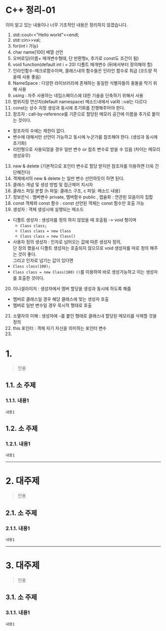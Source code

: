 C++ 정리-01
=======================
이미 알고 있는 내용이나 너무 기초적인 내용은 정리하지 않겠습니다.

1. std::cout<<"Hello world"<<endl;
2. std::cin>>val;
3. for(int i 가능)
4. char name[100] 배열 선언
5. 오버로딩(이름+ 매개변수형태, 단 반환형x, 추가로 const도 조건이 됨)
6. void function(default int i = 20) 디폴트 매개변수 (뒤에서부터 정의해야 함)
7. 인라인함수-매크로함수이며, 클래스내의 함수들은 인라인 함수로 취급 (코드량 적을때 사용 좋음)
8. NameSpace : 다양한 라이브러리에 존재하는 동일한 식별자들의 충돌을 막기 위해 사용
9. using : 자주 사용하는 네임스페이스에 대한 기술을 단축하기 위해서 사용
10. 범위지정 연산자(default namespace) 메소드내에서 val와 ::val는 다르다
11. const는 상수 지정 생성과 동시에 초기화를 진행해주어야 한다.  
12. 참조자 : call-by-reference를 기준으로 할당된 메모리 공간에 이름을 추가로 붙이는 것이다.   
  * 참조자의 수에는 제한이 없다.  
  * 변수에 대해서만 선언이 가능하고 동시에 누군가를 참조해야 한다. (생성과 동시에 초기화)
  * 리턴형으로 사용되었을 경우 일반 변수 or 참조 변수로 받을 수 있음 (차이는 메모리 생성유무)
13. new & delete (기본적으로 포인터 변수로 할당 받지만 참조자를 이용하면 더욱 간단해진다)   
14. 객체에서의 new & delete 는 일반 변수 선언하듯이 하면 된다.  
15. 클래스 개념 및 생성 방법 및 접근제어 지시자 
16. 클래스 파일 분할 (h 파일: 클래스 구조, c 파일: 메소드 내용)   
17. 정보은닉 : 멤버변수 private, 멤버함수 public , 캡슐화 : 연관된 모음이자 집합 
18. const 객체와 const 함수 : const 선언된 객체는 const 함수만 호출 가능  
19. 생성자 : 객체 생성시에 실행되는 메소드
  * 디폴트 생성자 : 생성자를 정의 하지 않았을 때 호출됨 -> void 형이며   
    * ```Class class;```
    * ```Class class = new Class```
    * ```Class class = new Class()```
  * 사용자 정의 생성자 : 인자로 넘어오는 값에 따른 생성자 정의,       
  단 정의 했을시 디폴트 생성자는 호출되지 않으므로 void 생성자를 따로 정의 해주는 것이 좋다.     
  그리고 인자로 넘기는 값이 있다면    
  * ```Class class(100);```   
  * ```Class class = new Class(100)```
  ```()```를 이용하여 바로 생성가능하고 이는 생성자를 호출한 것이다.
20. 이니셜라이저 : 생성자에서 멤버 할당을 생성과 동시에 하도록 해줌     
  * 멤버로 클래스일 경우 해당 클래스에 맞는 생성자 호출
  * 멤버로 일반 변수일 경우 묵시적 형태로 호출
21. 소멸자의 이해 : 생성자에 ```~```를 붙인 형태로 클래스내 할당된 메모리를 삭제할 것을 정의
22. this 포인터 : 객체 자기 자신을 의미하는 포인터 변수  
23. 

# 1. 
> 인용
## 1.1. 소 주제
### 1.1.1. 내용1
```
내용1
```
## 1.2. 소 주제
### 1.2.1. 내용1
```
내용1
```

***
# 2. 대주제
> 인용
## 2.1. 소 주제
### 2.1.1. 내용1
```
내용1
```   

***
# 3. 대주제
> 인용
## 3.1. 소 주제
### 3.1.1. 내용1
```
내용1
```
